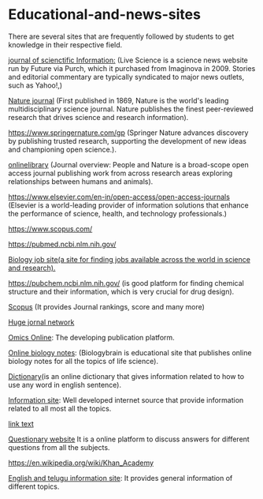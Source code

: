 # Educational-and-news-sites
There are several sites that are frequently followed by students to get knowledge in their respective field.

<a href="http://www.science.com/">journal of scienctific Information:</a>  (Live Science is a science news website run by Future via Purch, which it purchased from Imaginova in 2009. Stories and editorial commentary are typically syndicated to major news outlets, such as Yahoo!,)

<a href="https://www.nature.com/">Nature journal</a> (First published in 1869, Nature is the world's leading multidisciplinary science journal. Nature publishes the finest peer-reviewed research that drives science and research information).

https://www.springernature.com/gp (Springer Nature advances discovery by publishing trusted research, supporting the development of new ideas and championing open science.).


<a href="https://besjournals.onlinelibrary.wiley.com/journal">onlinelibrary</a>  (Journal overview: People and Nature is a broad-scope open access journal publishing work from across research areas exploring relationships between humans and animals).

https://www.elsevier.com/en-in/open-access/open-access-journals (Elsevier is a world-leading provider of information solutions that enhance the performance of science, health, and technology professionals.)

https://www.scopus.com/

https://pubmed.ncbi.nlm.nih.gov/

<a href="https://bigbiologist.com ">Biology job site(a site for finding jobs available across the world in science and research).</a>

https://pubchem.ncbi.nlm.nih.gov/ (is good platform for finding chemical structure and their information, which is very crucial for drug design).

<a href=" https://www.scopus.com/sourceid/23340">Scopus</a> (It provides Journal rankings, score and many more)

<a href="https://pubs.acs.org/journal/chreay">Huge jornal network</a> 

<a href="https://www.omicsonline.org/scientific-journals.php">Omics Online</a>: The developing publication platform.

<a href="https://www.biologybrain.com"> Online biology notes</a>: (Biologybrain is educational site that publishes online biology notes for all the topics of life science).

<a href=" https://yytwins.com ">Dictionary</a>(is an online dictionary that gives information related to how to use any word in english sentence).

<a href="https://www.britannica.com/">Information site</a>: Well developed internet source that provide information related to all most all the topics.

<a href="https://www.khanacademy.org/">link text</a>

<a href="https://mindacy.com/">Questionary website</a> It is a online platform to discuss answers for different questions from all the subjects.

https://en.wikipedia.org/wiki/Khan_Academy

<a href="https://mysymedia.com/">English and telugu information site</a>: It provides general information of different topics.




